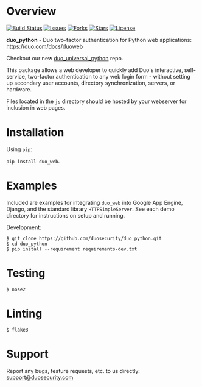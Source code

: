 # Overview

[![Build Status](https://travis-ci.org/duosecurity/duo_python.svg?branch=master)](https://travis-ci.org/duosecurity/duo_python)
[![Issues](https://img.shields.io/github/issues/duosecurity/duo_python)](https://github.com/duosecurity/duo_python/issues)
[![Forks](https://img.shields.io/github/forks/duosecurity/duo_python)](https://github.com/duosecurity/duo_python/network/members)
[![Stars](https://img.shields.io/github/stars/duosecurity/duo_python)](https://github.com/duosecurity/duo_python/stargazers)
[![License](https://img.shields.io/badge/License-View%20License-orange)](https://github.com/duosecurity/duo_python/blob/master/LICENSE)

**duo_python** - Duo two-factor authentication for Python web applications: https://duo.com/docs/duoweb

Checkout our new [duo_universal_python](https://github.com/duosecurity/duo_universal_python) repo.

This package allows a web developer to quickly add Duo's interactive, self-service, two-factor authentication to any web login form - without setting up secondary user accounts, directory synchronization, servers, or hardware.

Files located in the `js` directory should be hosted by your webserver for inclusion in web pages.

# Installation

Using `pip`:

`pip install duo_web`.

# Examples
Included are examples for integrating `duo_web` into Google App Engine, Django, and the standard library `HTTPSimpleServer`. See each demo directory for instructions on setup and running.

Development:

```
$ git clone https://github.com/duosecurity/duo_python.git
$ cd duo_python
$ pip install --requirement requirements-dev.txt
```

# Testing

```
$ nose2
```

# Linting

```
$ flake8
```

# Support

Report any bugs, feature requests, etc. to us directly: support@duosecurity.com

